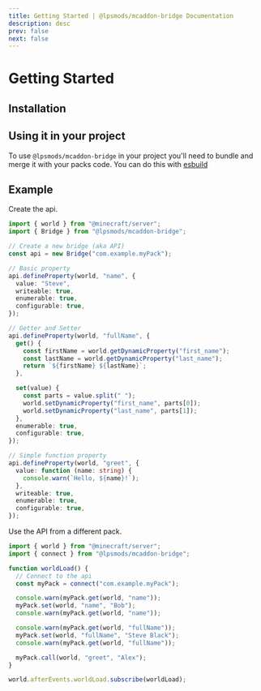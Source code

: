 ```yaml
---
title: Getting Started | @lpsmods/mcaddon-bridge Documentation
description: desc
prev: false
next: false
---
```


# Getting Started

## Installation

<NodeInstallation package="@lpsmods/mcaddon-bridge" />

## Using it in your project

To use `@lpsmods/mcaddon-bridge` in your project you'll need to bundle and merge it with your packs code. You can do this with [esbuild](https://esbuild.github.io/getting-started/#your-first-bundle)

## Example

Create the api.

```ts
import { world } from "@minecraft/server";
import { Bridge } from "@lpsmods/mcaddon-bridge";

// Create a new bridge (aka API)
const api = new Bridge("com.example.myPack");

// Basic property
api.defineProperty(world, "name", {
  value: "Steve",
  writeable: true,
  enumerable: true,
  configurable: true,
});

// Getter and Setter
api.defineProperty(world, "fullName", {
  get() {
    const firstName = world.getDynamicProperty("first_name");
    const lastName = world.getDynamicProperty("last_name");
    return `${firstName} ${lastName}`;
  },

  set(value) {
    const parts = value.split(" ");
    world.setDynamicProperty("first_name", parts[0]);
    world.setDynamicProperty("last_name", parts[1]);
  },
  enumerable: true,
  configurable: true,
});

// Simple function property
api.defineProperty(world, "greet", {
  value: function (name: string) {
    console.warn(`Hello, ${name}!`);
  },
  writeable: true,
  enumerable: true,
  configurable: true,
});
```

Use the API from a different pack.

```ts
import { world } from "@minecraft/server";
import { connect } from "@lpsmods/mcaddon-bridge";

function worldLoad() {
  // Connect to the api
  const myPack = connect("com.example.myPack");

  console.warn(myPack.get(world, "name"));
  myPack.set(world, "name", "Bob");
  console.warn(myPack.get(world, "name"));

  console.warn(myPack.get(world, "fullName"));
  myPack.set(world, "fullName", "Steve Black");
  console.warn(myPack.get(world, "fullName"));

  myPack.call(world, "greet", "Alex");
}

world.afterEvents.worldLoad.subscribe(worldLoad);
```
